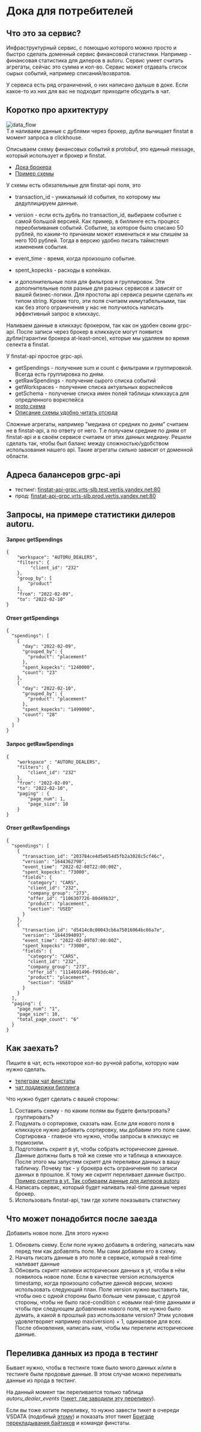 # Дока для потребителей

## Что это за сервис?

Инфраструктурный сервис, с помощью которого можно просто и быстро сделать доменный сервис финансовой статистики.
Например - финансовая статистика для дилеров в autoru.
Сервис умеет считать агрегаты, сейчас это сумма и кол-во.
Сервис может отдавать список сырых событий, например списаний/возвратов.

У сервиса есть ряд ограничений, о них написано дальше в доке. Если какое-то из них для вас не подходит приходите обсудить в чат.

## Коротко про архитектуру
![data_flow](../images/finstat_services.png) <br/>
Т.е наливаем данные с дублями через брокер, дубли вычищает finstat в момент запроса в clickhouse.

Описываем схему финансовых событий в protobuf, это единый message, который использует и брокер и finstat.
- [Дока брокера](https://docs.yandex-team.ru/classifieds-infra/broker/info)
- [Пример схемы](https://a.yandex-team.ru/arcadia/classifieds/schema-registry/proto/billing/finstat/autoru_dealers.proto?rev=r9532537?rev=r9558371L26)

У схемы есть обязательные для finstat-api поля, это
- transaction_id - уникальный id события, по которому мы дедуплицируем данные.
- version - если есть дубль по transaction_id, выбираем событие с самой большой версией.
  Как пример, в биллинге есть процесс переобиливания событий.
  Событие, за которое было списано 50 рублей, по каким-то причинам может измениться и мы спишем за него 100 рублей.
  Тогда в версию удобно писать таймстемп изменения события.

- event_time - время, когда произошло событие.
- spent_kopecks - расходы в копейках.
- и дополнительные поля для фильтров и группировок.
Эти дополнительные поля разные для разных сервисов и зависят от вашей бизнес-логики.
Для простоты api сервиса решили сделать их типом string.
Кроме того, эти поля считаем иммутабельными, так как без этого ограничения у нас не получилось написать эффективный запрос в кликхаус.

Наливаем данные в кликхаус брокером, так как он удобен своим grpc-api.
После записи через брокер в кликхаусе могут появится дубли(гарантии брокера at-least-once), которые мы удаляем во время селекта в finstat.

У finstat-api простое grpc-api.<br/>
- getSpendings - получение sum и count с фильтрами и группировкой. Всегда есть группировка по дням.<br/>
- getRawSpendings - получение сырого списка событий
- getWorkspaces - получение списка актуальных воркспейсов
- getSchema - получение списка имен полей таблицы кликхауса для опредленного воркспейса
- [proto схема](https://a.yandex-team.ru/arcadia/classifieds/schema-registry/proto/billing/finstat/api_model.proto?rev=r9492061#L1)
- [Описание схемы удобно читать отсюда](https://a.yandex-team.ru/arcadia/classifieds/schema-registry/proto/billing/finstat/api_model.proto?rev=r9558371L119) <br/>

Сложные агрегаты, например "медиана от средних по дням" считаем не в finstat-api, а по ответу от него.
Т.е получаем средние по дням от finstat-api и в своём сервисе считаем от этих данных медиану.
Решили сделать так, чтобы был баланс между сложностью/удобством использования нашего api.
Такие агрегаты сильно зависят от доменной области.

## Адреса балансеров grpc-api
- тестинг: [finstat-api-grpc.vrts-slb.test.vertis.yandex.net:80](finstat-api-grpc.vrts-slb.test.vertis.yandex.net:80)
- прод: [finstat-api-grpc.vrts-slb.prod.vertis.yandex.net:80](finstat-api-grpc.vrts-slb.prod.vertis.yandex.net:80)

## Запросы, на примере статистики дилеров autoru.
#### Запрос getSpendings
```
{
    "workspace": "AUTORU_DEALERS",
    "filters": {
         "client_id": "232"
    },
    "group_by": [
        "product"
    ],
    "from": "2022-02-09",
    "to": "2022-02-10"
}
```

#### Ответ getSpendings
```
{
  "spendings": [
    {
      "day": "2022-02-09",
      "grouped_by": {
        "product": "placement"
      },
      "spent_kopecks": "1240000",
      "count": "23"
    },
    {
      "day": "2022-02-10",
      "grouped_by": {
        "product": "placement"
      },
      "spent_kopecks": "1499000",
      "count": "28"
    }
  ]
}
```

#### Запрос getRawSpendings
```
{
    "workspace" : "AUTORU_DEALERS",
    "filters": {
        "client_id": "232"
    },
    "from": "2022-02-09",
    "to": "2022-02-10",
    "paging" : {
        "page_num": 1,
        "page_size": 10
    }
}
```

#### Ответ getRawSpendings
```
{
  "spendings": [
    {
      "transaction_id": "203784ce4d5e654d5fb2a3028c5cf46c",
      "version": "1644362790",
      "event_time": "2022-02-08T22:00:00Z",
      "spent_kopecks": "73000",
      "fields": {
        "category": "CARS",
        "client_id": "232",
        "company_group": "273",
        "offer_id": "1106307726-80d49b32",
        "product": "placement",
        "section": "USED"
      }
    },
    {
      "transaction_id": "d5414c8c00043cb6a75016064bc66a7e",
      "version": "1644394093",
      "event_time": "2022-02-09T07:00:00Z",
      "spent_kopecks": "73000",
      "fields": {
        "category": "CARS",
        "client_id": "232",
        "company_group": "273",
        "offer_id": "1114691496-f993dc4b",
        "product": "placement",
        "section": "USED"
      }
    }
  ],
  "paging": {
    "page_num": "1",
    "page_size": 10,
    "total_page_count": "6"
  }
}
```

## Как заехать?
Пишите в чат, есть некоторое кол-во ручной работы, которую нам нужно сделать.
- [телеграм чат финстаты](https://t.me/+y_dHHmRz1eU1ZDgy)
- [чат поддержки биллинга](t.me/joinchat/DN5j4EhyeEtKVkNXcFUDsg) <br/>

Что нужно будет сделать с вашей стороны:
1. Составить схему - по каким полям вы будете фильтровать? группировать?
2. Подумать о сортировке, сказать нам. Если для нового поля в кликхаусе нужно добавить сортировку, мы добавим это поле сами.
   Сортировка - главное что нужно, чтобы запросы в кликхаус не тормозили.
3. Подготовить скрипт в yt, чтобы собрать исторические данные. Данные должны быть в той же схеме что и таблица в кликхаусе.
   После этого мы запустим скрипт для переливки данных в вашу табличку.
   Почему так - у брокера есть ограничения по записи данных в прошлое. К тому же скрипт переливает данные быстро.
   [Пример скрипта в yt. Так собираем данные для дилеров autoru](https://a.yandex-team.ru/arcadia/classifieds/verticals-backend/services/dealer_finstat_writer/docs/upload_indexing?rev=r9253252#L1)
4. Написать сервис, который будет наливать real-time данные через брокер.
5. Использовать finstat-api, там где хотите показывать статистику

## Что может понадобится после заезда
Добавить новое поле.
Для этого нужно
1. Обновить схему. Если поле нужно добавить в ordering, написать нам перед тем как добавлять поле. Мы сами добавим его в схему.
2. Начать писать данные в это поле в сервисе, который в real-time наливает данные
3. Обновить скрипт наливки исторических данных в yt, чтобы в нём появилось новое поле.
   Если в качестве version используется timestamp, когда произошло событие данной версии,
   можно использовать следующий план.
   Поле version нужно выставить так, чтобы оно с одной стороны было больше чем раньше,
   c другой стороны, чтобы не было race-condition c новыми real-time данными
   и чтобы при следующем добавлении нового поля, не нужно было думать, а какой в прошлый раз использовали version?
   Этим условия удовлетворяет например max(version) + 1, одинаковое для всех.
   После обновления, написать нам, чтобы мы перелили исторические данные.

## Переливка данных из прода в тестинг

Бывает нужно, чтобы в тестинге тоже было много данных и/или в тестинге были продовые данные. В этом случае можно переливать данные из прода в тестинг.

На данный момент так переливается только таблица _autoru_dealer_events_ ([тикет, где заводили эту переливку](https://st.yandex-team.ru/VSDATA-1621)).

Если вы тоже хотите переливку, то нужно завести тикет в очереди VSDATA (подобный [этому](https://st.yandex-team.ru/VSDATA-1621)) и показать этот тикет [Бригаде перекладывания байтиков](https://staff.yandex-team.ru/departments/yandex_personal_vertserv_infra_dep72957/) и команде финстаты.
